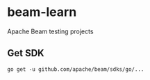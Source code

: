 # beam-learn

Apache Beam testing projects

## Get SDK

    go get -u github.com/apache/beam/sdks/go/...
